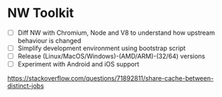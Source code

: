 # NW Toolkit

- [ ] Diff NW with Chromium, Node and V8 to understand how upstream behaviour is changed
- [ ] Simplify development environment using bootstrap script
- [ ] Release (Linux/MacOS/Windows)-(AMD/ARM)-(32/64) versions
- [ ] Experiment with Android and iOS support

https://stackoverflow.com/questions/71892811/share-cache-between-distinct-jobs